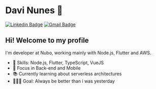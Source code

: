 # Davi Nunes :rocket:

[![Linkedin Badge](https://img.shields.io/badge/-pdavinunes-blue?style=flat-square&logo=Linkedin&logoColor=white&link=https://www.linkedin.com/in/pdavinunes/)](https://www.linkedin.com/in/pdavinunes/)
[![Gmail Badge](https://img.shields.io/badge/-gmail-c14438?style=flat-square&logo=Gmail&logoColor=white&link=mailto:p.davi.nunes@gmail.com)](mailto:p.davi.nunes@gmail.com)

## Hi! Welcome to my profile

I'm developer at Nubo, working mainly with Node.js, Flutter and AWS.

 - 📌 Skills: Node.js, Flutter, TypeScript, VueJS 
 - 🎯 Focus in Back-end and Mobile
 - 📚 Currently learning about serverless architectures  
 - 👨🏽‍💻 Goal: Always be better than i was yesterday 


